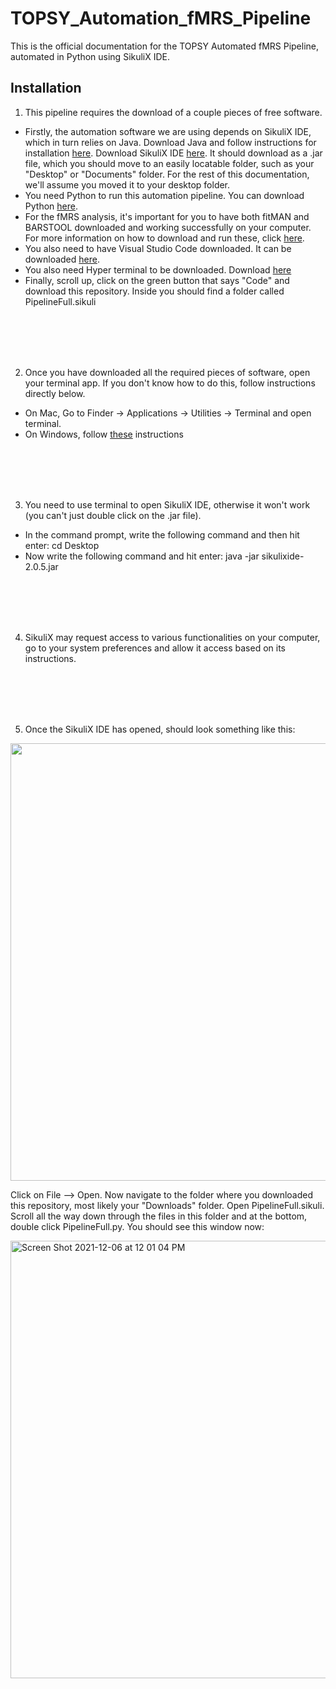 # TOPSY_Automation_fMRS_Pipeline
This is the official documentation for the TOPSY Automated fMRS Pipeline, automated in Python using SikuliX IDE.



## Installation
1. This pipeline requires the download of a couple pieces of free software. 

<ul>
<li>Firstly, the automation software we are using depends on SikuliX IDE, which in turn relies on Java. Download Java and follow instructions for installation <a href="https://www.java.com/en/">here</a>. Download SikuliX IDE <a href="https://raiman.github.io/SikuliX1/downloads.html">here<a>. It should download as a .jar file, which you should move to an easily locatable folder, such as your "Desktop" or "Documents" folder. For the rest of this documentation, we'll assume you moved it to your desktop folder.  </li>
  
<li>You need Python to run this automation pipeline. You can download Python <a href="https://www.python.org/downloads/">here</a>.</li>

 <li> For the fMRS analysis, it's important for you to have both fitMAN and BARSTOOL downloaded and working successfully on your computer. For more information on how to download and run these, click <a href="https://github.com/dwong263/MAGIQ/wiki/Installation-Overview">here</a>. </li>
  
 <li> You also need to have Visual Studio Code downloaded. It can be downloaded <a href="https://code.visualstudio.com/download">here</a>. </li>
  
  <li> You also need Hyper terminal to be downloaded. Download <a href="https://hyper.is/">here</a>
  
 <li> Finally, scroll up, click on the green button that says "Code" and download this repository. Inside you should find a folder called PipelineFull.sikuli </li>
  
  </ul>
  
  <br/>
    <br/>
    <br/>
    <br/>

  2. Once you have downloaded all the required pieces of software, open your terminal app. If you don't know how to do this, follow instructions directly below.
  
  <ul>
<li> On Mac, Go to Finder -> Applications -> Utilities -> Terminal and open terminal. </li>
    <li> On Windows, follow <a href="https://www.wikihow.com/Open-Terminal-in-Windows">these</a> instructions </li>
  </ul>
  
<br/>
<br/>
<br/>
<br/>
  
  
  3. You need to use terminal to open SikuliX IDE, otherwise it won't work (you can't just double click on the .jar file).
  - In the command prompt, write the following command and then hit enter: cd Desktop
  - Now write the following command and hit enter: java -jar sikulixide-2.0.5.jar
  
<br/>
<br/>
<br/>
<br/>
  
  
  4. SikuliX may request access to various functionalities on your computer, go to your system preferences and allow it access based on its instructions. 
  
<br/>
<br/>
<br/>
<br/>
  
  
  5. Once the SikuliX IDE has opened, should look something like this: 
  
  <img src="https://i.ibb.co/47Qrw8f/Screen-Shot-2021-12-06-at-11-50-35-AM.png" style="width:700px"/>
            
Click on File --> Open. Now navigate to the folder where you downloaded this repository, most likely your "Downloads" folder. Open PipelineFull.sikuli. Scroll all the way down through the files in this folder and at the bottom, double click PipelineFull.py. You should see this window now: 
  
  
  <img width="700" alt="Screen Shot 2021-12-06 at 12 01 04 PM" src="https://user-images.githubusercontent.com/50881444/144889170-7b0d7e3f-6d64-49c5-8aa2-7d611f6b2015.png">

  

